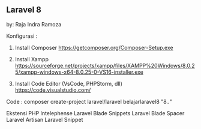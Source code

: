 ## Laravel 8

by: Raja Indra Ramoza

Konfigurasi :

1.  Install Composer
    https://getcomposer.org/Composer-Setup.exe
2.  Install Xampp
    https://sourceforge.net/projects/xampp/files/XAMPP%20Windows/8.0.25/xampp-windows-x64-8.0.25-0-VS16-installer.exe

3.  Install Code Editor (VsCode, PHPStorm, dll)
    https://code.visualstudio.com/

Code :
composer create-project laravel/laravel belajarlaravel8 "8._._"

Ekstensi
PHP Intelephense
Laravel Blade Snippets
Laravel Blade Spacer
Laravel Artisan
Laravel Snippet
